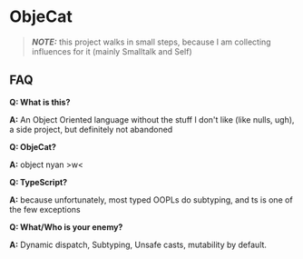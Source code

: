 # ObjeCat

> **_NOTE:_** this project walks in small steps, because I am collecting influences for it (mainly Smalltalk and Self)

## FAQ

**Q: What is this?**

**A:** An Object Oriented language without the stuff I don't like (like nulls, ugh), a side project, but definitely not abandoned

**Q: ObjeCat?**

**A:** object nyan >w<

**Q: TypeScript?**

**A:** because unfortunately, most typed OOPLs do subtyping, and ts is one of the few exceptions

**Q: What/Who is your enemy?**

**A:** Dynamic dispatch, Subtyping, Unsafe casts, mutability by default.
